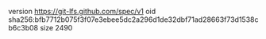 version https://git-lfs.github.com/spec/v1
oid sha256:bfb7712b075f3f07e3ebee5dc2a296d1de32dbf71ad28663f73d1538cb6c3b08
size 2490
